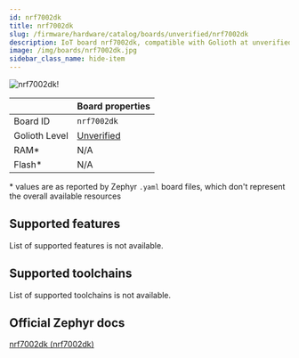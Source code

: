 ```yaml
---
id: nrf7002dk
title: nrf7002dk
slug: /firmware/hardware/catalog/boards/unverified/nrf7002dk
description: IoT board nrf7002dk, compatible with Golioth at unverified level.
image: /img/boards/nrf7002dk.jpg
sidebar_class_name: hide-item
---
```


[//]: # (This is an auto-generated file, do not edit! Changes to it will be lost upon re-generation)

![nrf7002dk!](/img/boards/nrf7002dk.jpg "nrf7002dk")

|                | Board properties     |
| -------------  | -------------------- |
| Board ID       | `nrf7002dk` |
| Golioth Level  | [Unverified](/firmware/hardware#unverified-boards) |
| RAM*           | N/A |
| Flash*         | N/A |

\* values are as reported by Zephyr `.yaml` board files, which don't represent the overall available resources



## Supported features

List of supported features is not available.

## Supported toolchains

List of supported toolchains is not available.

## Official Zephyr docs

[nrf7002dk (nrf7002dk)](https://docs.zephyrproject.org/latest/boards/nordic/nrf7002dk/doc/index.html)
